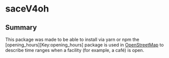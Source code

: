 # saceV4oh

## Summary

This package was made to be able to install via yarn or npm the [opening_hours][Key:opening_hours] package is used in [OpenStreetMap](https://openstreetmap.org) to describe time ranges when a facility (for example, a café) is open. 
